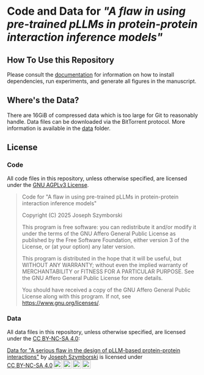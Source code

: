 # Code and Data for _"A flaw in using pre-trained pLLMs in protein-protein interaction inference models"_

## How To Use this Repository

Please consult the [documentation](https://Emad-COMBINE-lab.github.io/pllm-ppi-data-leakage/
) for information on how to install dependencies, run experiments, and generate all figures in the manuscript.

## Where's the Data?

There are 16GiB of compressed data which is too large for Git to reasonably handle. Data files can be downloaded via the BitTorrent protocol. More information is available in the [data](data/README.md) folder.

## License

### Code
All code files in this repository, unless otherwise specified, are licensed under the [GNU AGPLv3 License](https://www.gnu.org/licenses/agpl-3.0.html).

>    Code for "A flaw in using pre-trained pLLMs in protein-protein interaction inference models"
>
>    Copyright (C) 2025 Joseph Szymborski
>
>    This program is free software: you can redistribute it and/or modify
>    it under the terms of the GNU Affero General Public License as
>    published by the Free Software Foundation, either version 3 of the
>    License, or (at your option) any later version.
>
>    This program is distributed in the hope that it will be useful,
>    but WITHOUT ANY WARRANTY; without even the implied warranty of
>    MERCHANTABILITY or FITNESS FOR A PARTICULAR PURPOSE.  See the
>    GNU Affero General Public License for more details.
>
>    You should have received a copy of the GNU Affero General Public License
>    along with this program.  If not, see <https://www.gnu.org/licenses/>.

### Data
All data files in this repository, unless otherwise specified, are licensed under the [CC BY-NC-SA 4.0](https://creativecommons.org/licenses/by-nc-sa/4.0/):
<p xmlns:cc="http://creativecommons.org/ns#" xmlns:dct="http://purl.org/dc/terms/"><a property="dct:title" rel="cc:attributionURL" href="https://github.com/Emad-COMBINE-lab/serious-flaw-pllm-ppi">Data for "A serious flaw in the design of pLLM-based protein-protein interactions"</a> by <a rel="cc:attributionURL dct:creator" property="cc:attributionName" href="https://jszym.com">Joseph Szymborski</a> is licensed under <a href="https://creativecommons.org/licenses/by-nc-sa/4.0/?ref=chooser-v1" target="_blank" rel="license noopener noreferrer" style="display:inline-block;">CC BY-NC-SA 4.0<img style="height:22px!important;margin-left:3px;vertical-align:text-bottom;" src="https://mirrors.creativecommons.org/presskit/icons/cc.svg?ref=chooser-v1" alt=""><img style="height:22px!important;margin-left:3px;vertical-align:text-bottom;" src="https://mirrors.creativecommons.org/presskit/icons/by.svg?ref=chooser-v1" alt=""><img style="height:22px!important;margin-left:3px;vertical-align:text-bottom;" src="https://mirrors.creativecommons.org/presskit/icons/nc.svg?ref=chooser-v1" alt=""><img style="height:22px!important;margin-left:3px;vertical-align:text-bottom;" src="https://mirrors.creativecommons.org/presskit/icons/sa.svg?ref=chooser-v1" alt=""></a></p>
